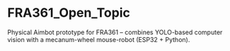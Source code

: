 # FRA361_Open_Topic
Physical Aimbot prototype for FRA361 – combines YOLO-based computer vision with a mecanum-wheel mouse-robot (ESP32 + Python).
